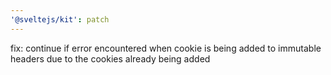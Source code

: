 ```yaml
---
'@sveltejs/kit': patch
---
```


fix: continue if error encountered when cookie is being added to immutable headers due to the cookies already being added
